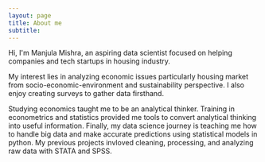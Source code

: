 ```yaml
---
layout: page
title: About me
subtitle: 
---
```


Hi, I'm Manjula Mishra, an aspiring data scientist focused on helping companies and tech startups in housing industry. 

My interest lies in analyzing economic issues particularly housing market from socio-economic-environment and sustainability perspective. I also enjoy creating surveys to gather data firsthand. 

Studying economics taught me to be an analytical thinker. Training in econometrics and statistics provided me tools to convert analytical thinking into useful information. Finally, my data science journey is teaching me how to handle big data and make accurate predictions using statistical models in python. My previous projects invloved cleaning, processing, and analyzing raw data with STATA and SPSS. 
